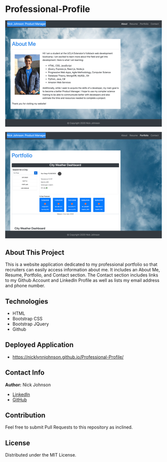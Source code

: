 # Professional-Profile

![Professional-Profile](./Develop/Assets/Images/professional-profile-screenshot.png?raw=true "Professional-Profile")

![Profile-Portfolio](./Develop/Assets/Images/portfolio-screenshot.png?raw=true "Profile-Portfolio")

## About This Project

This is a website application dedicated to my professional portfolio so that recruiters can easily access information about me. It includes an About Me, Resume, Portfolio, and Contact section. The Contact section includes links to my Github Account and LinkedIn Profile as well as lists my email address and phone number.

## Technologies

* HTML
* Bootstrap CSS
* Bootstrap JQuery
* Github

## Deployed Application

* https://nicklynnjohnson.github.io/Professional-Profile/

## Contact Info

**Author:** Nick Johnson
* [LinkedIn](https://www.linkedin.com/in/nick-johnson-61ab3921/)
* [GitHub](https://github.com/NickLynnJohnson)

## Contribution

Feel free to submit Pull Requests to this repository as inclined.

## License

Distributed under the MIT License.




